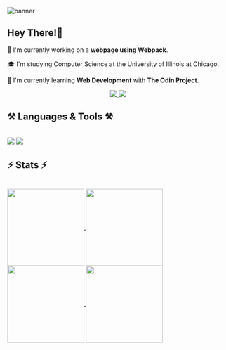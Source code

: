 ![banner](https://github.com/nolan-reilly/nolan-reilly/assets/88734512/d3cf2ac3-4d32-4c65-9b87-b1afda98b62a)

<h2>Hey There!👋</h2>
<p>🔭 I'm currently working on a <strong>webpage using Webpack</strong>.</p>
<p>🎓 I'm studying Computer Science at the University of Illinois at Chicago.</p>
<p>🌱 I'm currently learning <strong>Web Development</strong> with <strong>The Odin Project</strong>.</p>

<div align="center"> 
  <a href="mailto:nolanreilly02@gmail.com">
    <img src="https://img.shields.io/badge/Gmail-333333?style=for-the-badge&logo=gmail&logoColor=red" />
  </a>
  <a href="https://linkedin.com/in/reilly-nolan" target="_blank">
    <img src="https://img.shields.io/badge/LinkedIn-0077B5?style=for-the-badge&logo=linkedin&logoColor=white" target="_blank" />
  </a>

  <!--
  <a href="https://salesp07.github.io" target="_blank">
     <img src="https://img.shields.io/badge/Portfolio-FF5722?style=for-the-badge&logo=todoist&logoColor=white" target="_blank" />
  </a>
  -->
</div>

<!-- SKills -->
<h2>⚒️ Languages & Tools ⚒️</h2>
<br/>
<div>
  <img src="https://skillicons.dev/icons?i=javascript,html,css,wordpress,tailwind,npm,webpack,nodejs,express,nextjs,react,python,ruby,rails">
  <img src="https://skillicons.dev/icons?i=sqlite,postgres,cpp,arduino,cs,dotnet,unity,blender,linux,git">
</div>

<h2>⚡ Stats ⚡</h2>
<br>
<a href="https://github.com/nolan-reilly/github-readme-stats#gh-dark-mode-only">
  <img height=175 align="center" src="https://github-readme-stats.vercel.app/api?username=nolan-reilly&show_icons=true&hide=prs,contribs&theme=dark"/>
</a>

<a href="https://github.com/nolan-reilly/github-readme-stats#gh-light-mode-only">
  <img height=175 align="center" src="https://github-readme-stats.vercel.app/api?username=nolan-reilly&show_icons=true&hide=prs,contribs&theme=default"/>
</a>

<!-- Most used languaged stats -->
<a href="https://github.com/nolan-reilly/convoychat#gh-dark-mode-only">
  <img height=175 align="center" src="https://github-readme-stats.vercel.app/api/top-langs?username=nolan-reilly&layout=compact&langs_count=8&theme=dark&card_width=320#gh-dark-mode-only" />
</a>

<a href="https://github.com/nolan-reilly/convoychat#gh-light-mode-only">
  <img height=175 align="center" src="https://github-readme-stats.vercel.app/api/top-langs?username=nolan-reilly&layout=compact&langs_count=8&theme=default&card_width=320#gh-dark-mode-only" />
</a>
